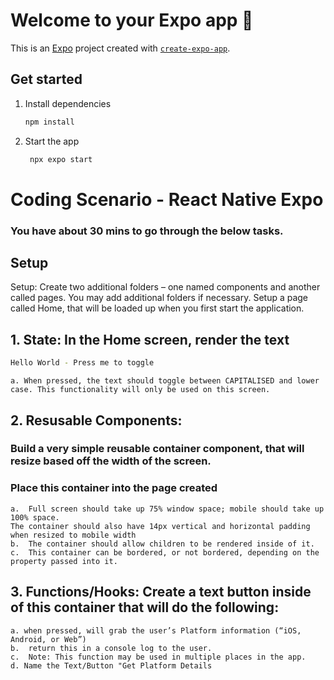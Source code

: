 # Welcome to your Expo app 👋

This is an [Expo](https://expo.dev) project created with [`create-expo-app`](https://www.npmjs.com/package/create-expo-app).

## Get started

1. Install dependencies

   ```bash
   npm install
   ```

2. Start the app

   ```bash
    npx expo start
   ```


# Coding Scenario - React Native Expo
### You have about 30 mins to go through the below tasks. 

## Setup
Setup: Create two additional folders – one named components and another called pages. You may add additional folders if necessary. Setup a page called Home, that will be loaded up when you first start the application.

## 1.	State: In the Home screen, render the text 

```bash
Hello World - Press me to toggle
```
	a. When pressed, the text should toggle between CAPITALISED and lower case. This functionality will only be used on this screen.


## 2. Resusable Components:  
### Build a very simple reusable container component, that will resize based off the width of the screen. 
### Place this container into the page created
	a.	Full screen should take up 75% window space; mobile should take up 100% space.
	The container should also have 14px vertical and horizontal padding when resized to mobile width
	b.	The container should allow children to be rendered inside of it.
	c.	This container can be bordered, or not bordered, depending on the property passed into it.

## 3. Functions/Hooks: Create a text button inside of this container that will do the following:
	a. when pressed, will grab the user’s Platform information (“iOS, Android, or Web”)
	b.	return this in a console log to the user. 
	c.	Note: This function may be used in multiple places in the app.
	d. Name the Text/Button "Get Platform Details
